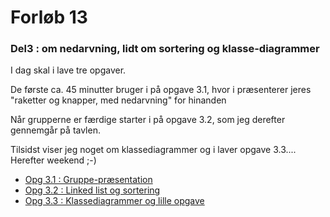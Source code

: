 # Forløb 13
### Del3 : om nedarvning, lidt om sortering og klasse-diagrammer

I dag skal i lave tre opgaver.

De første ca. 45 minutter bruger i på opgave 3.1, hvor i præsenterer jeres "raketter og knapper, med nedarvning" for hinanden

Når grupperne er færdige starter i på opgave 3.2, som jeg derefter gennemgår på tavlen.  

Tilsidst viser jeg noget om klassediagrammer og i laver opgave 3.3.... Herefter weekend ;-)  

- [Opg 3.1 : Gruppe-præsentation](opg3_1.md)
- [Opg 3.2 : Linked list og sortering](opg3_2.md)
- [Opg 3.3 : Klassediagrammer og lille opgave](opg3_3.md)